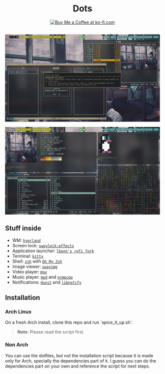 <div align="center">
  <h1>Dots</h1>

  <a href="https://ko-fi.com/Y8Y4HZ5S3" target="_blank">
    <img src="https://ko-fi.com/img/githubbutton_sm.svg" alt="Buy Me a Coffee at ko-fi.com" />
  </a>
</div>

<br />

![Workspace_0](./images/workspace_0.png)

![Workspace_1](./images/workspace_1.png)

## Stuff inside

- WM: [`hyprland`](https://github.com/hyprwm/hyprland)
- Screen lock: [`swaylock-effects`](https://github.com/mortie/swaylock-effects)
- Application launcher: [`lbonn's rofi fork`](https://github.com/lbonn/rofi)
- Terminal: [`kitty`](https://github.com/kovidgoyal/kitty)
- Shell: [`zsh`](https://www.zsh.org/) with [`Oh My Zsh`](https://ohmyz.sh/)
- Image viewer: [`swayimg`](https://github.com/artemsen/swayimg)
- Video player: [`mpv`](https://mpv.io/)
- Music player: [`mpd`](https://wiki.archlinux.org/index.php/Music_Player_Daemon) and [`ncmpcpp`](https://wiki.archlinux.org/index.php/Ncmpcpp)
- Notifications: [`dunst`](https://wiki.archlinux.org/index.php/Dunst) and [`libnotify`](https://wiki.archlinux.org/index.php/Desktop_notifications#Libnotify)

## Installation

### Arch Linux

On a fresh Arch install, clone this repo and run `spice_it_up.sh'.

> **Note**: Please read the script first.

### Non Arch

You can use the dotfiles, but not the installation script because it is made only for Arch, specially the dependencies part of it. I guess you can do the dependencies part on your own and reference the script for next steps.
